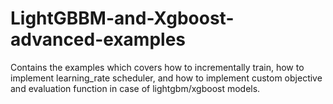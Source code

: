 # LightGBBM-and-Xgboost-advanced-examples
Contains the examples which covers how to incrementally train, how to implement learning_rate scheduler,  and how to implement custom objective and evaluation function in case of lightgbm/xgboost models.
